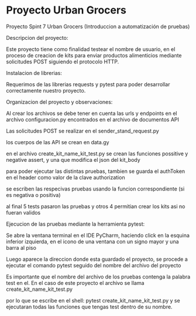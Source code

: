 # Proyecto Urban Grocers 
Proyecto Spint 7  Urban Grocers (Introduccion a automatización de pruebas)

Descripcion del proyecto:

Este proyecto tiene como finalidad testear el nombre de usuario, en el proceso de creacion de kits para enviar productos alimenticios mediante solicitudes POST siguiendo el protocolo HTTP.

Instalacion de librerias:

Requerimos de las librerias requests y pytest para poder desarrollar correctamente nuestro proyecto.


Organizacion del proyecto y observaciones:

Al crear los archivos se debe tener en cuenta las urls y endpoints en el archivo configuracion.py encontrados en el archivo de documentos API

Las solicitudes POST se realizar en el sender_stand_request.py

los cuerpos de las API se crean en data.gy 

en el archivo create_kit_name_kit_test.py se crean las funciones possitive y negative assert, y una que modifica el json del kit_body

para poder ejecutar las distintas pruebas, tambien se guarda el authToken en el header como valor de la clave authorization

se escriben las respecivas pruebas usando la funcion correspondiente (si es negativa o positiva)

al final 5 tests pasaron las pruebas y otros 4 permitian crear los kits asi no fueran validos

Ejecucion de las pruebas mediante la herramienta pytest:

Se abre la ventana terminal en el IDE PyCharm, haciendo click en la esquina inferior izquierda, en el icono de una ventana con un signo mayor y una barra al piso

Luego aparece la direccion donde esta guardado el proyecto, se procede a ejecutar el comando pytest seguido del nombre del archivo del proyecto

Es importante que el nombre del archivo de los pruebas contenga la palabra test en el. En el caso de este proyecto el archivo se llama create_kit_name_kit_test.py

por lo que se escribe en el shell: pytest create_kit_name_kit_test.py y se ejecutaran todas las funciones que tengas test dentro de su nombre.